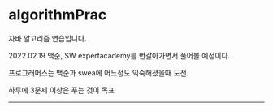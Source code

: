 # algorithmPrac
자바 알고리즘 연습입니다. 

2022.02.19
백준, SW expertacademy를 번갈아가면서 풀어볼 예정이다.

프로그래머스는 백준과 swea에 어느정도 익숙해졌을때 도전.

하루에 3문제 이상은 푸는 것이 목표
______
